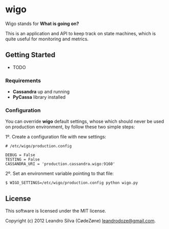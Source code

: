 # wigo

Wigo stands for **What is going on?**

This is an application and API to keep track on state machines, which is quite useful
for monitoring and metrics.

## Getting Started

* TODO

### Requirements

* **Cassandra** up and running
* **PyCassa** library installed

### Configuration

You can override **wigo** default settings, whose which should never be used on production environment, by follow these two simple steps:

1º. Create a configuration file with new settings:

    # /etc/wigo/production.config
	
	DEBUG = False
	TESTING = False
	CASSANDRA_URI = 'production.cassandra.wigo:9160'

2º. Set an environment variable pointing to that file:

	$ WIGO_SETTINGS=/etc/wigo/production.config python wigo.py

## License

This software is licensed under the MIT license.

Copyright (c) 2012 Leandro Silva (CødeZøne) <leandrodoze@gmail.com>.
